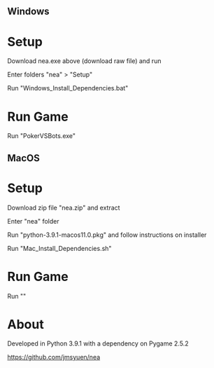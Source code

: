 ## Windows
# Setup
Download nea.exe above (download raw file) and run 

Enter folders "nea" > "Setup"

Run "Windows_Install_Dependencies.bat"

# Run Game
Run "PokerVSBots.exe"


## MacOS
# Setup
Download zip file "nea.zip" and extract

Enter "nea" folder

Run "python-3.9.1-macos11.0.pkg" and follow instructions on installer

Run "Mac_Install_Dependencies.sh" 

# Run Game
Run ""


# About
Developed in Python 3.9.1 with a dependency on Pygame 2.5.2 

https://github.com/jmsyuen/nea

